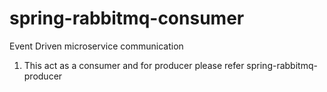 # spring-rabbitmq-consumer

Event Driven microservice communication
1. This act as a consumer and for producer please refer spring-rabbitmq-producer
